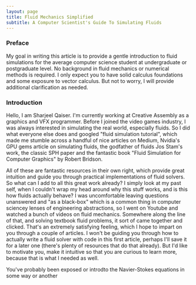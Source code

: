 ```yaml
---
layout: page
title: Fluid Mechanics Simplified
subtitle: A Computer Scientist's Guide To Simulating Fluids
---
```


### Preface
My goal in writing this article is to provide a gentle introduction to fluid simulations for the average computer science student at undergraduate or postgraduate level.
No background in fluid mechanics or numerical methods is required. I only expect you to have solid calculus foundations and some exposure to vector calculus. But not to worry,
I will provide additional clarification as needed.

### Introduction
Hello, I am Sharjeel Qaiser. I'm currently working at Creative Assembly as a graphics and VFX programmer. Before I joined the video games industry, I was always interested in
simulating the real world, especially fluids. So I did what everyone else does and googled "fluid simulation tutorial", which made me stumble across a handful of nice articles on
Medium, Nvidia's GPU gems article on simulating fluids, the godfather of fluids Jos Stam's work, the classic SPH paper and the fantastic book "Fluid Simulation for Computer Graphics" by Robert Bridson.

All of these are fantastic resources in their own right, which provide great intuition and guide you through practical implementations of fluid solvers. So what can I add to all
this great work already? I simply look at my past self, when I couldn't wrap my head around why this stuff works, and is this how fluids actually behave? I was uncomfortable leaving
questions unanswered and "as a black-box" which is a common thing in computer sciencey lenses of engineering abstractions, so I went on Youtube and watched a bunch of videos on
fluid mechanics. Somewhere along the line of that, and solving textbook fluid problems, it sort of came together and clicked. 
That's an extremely satisfying feeling, which I hope to impart on you through a couple of articles. I won't be guiding you through how to actually write a fluid solver with code
in this first article, perhaps I'll save it for a later one (there's plenty of resources that do that already). But I'd like to motivate you, make it intuitive so that you are
curious to learn more, because that is what I needed as well.


You've probably been exposed or introdto the Navier-Stokes equations in some way or another